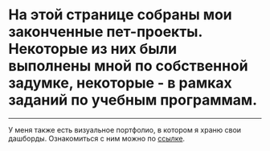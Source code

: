# На этой странице собраны мои законченные пет-проекты. Некоторые из них были выполнены мной по собственной задумке, некоторые - в рамках заданий по учебным программам.

---

У меня также есть визуальное портфолио, в котором я храню свои дашборды. Ознакомиться с ним можно по [ссылке](http://project6509332.tilda.ws/).
